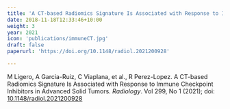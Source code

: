 ```yaml
---
title: 'A CT-based Radiomics Signature Is Associated with Response to Immune Checkpoint Inhibitors in Advanced Solid Tumors'
date: 2018-11-18T12:33:46+10:00
weight: 3
year: 2021
icon: 'publications/immuneCT.jpg'
draft: false
paperurl: 'https://doi.org/10.1148/radiol.2021200928'

---
```


M Ligero, A Garcia-Ruiz, C Viaplana, et al., R Perez-Lopez. A CT-based Radiomics Signature Is Associated with Response to Immune Checkpoint Inhibitors in Advanced Solid Tumors. _Radiology_. Vol 299, No 1 (2021); doi: [10.1148/radiol.2021200928](https://doi.org/10.1148/radiol.2021200928)
